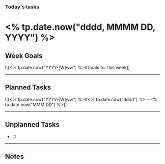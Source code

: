 
### Today's tasks

# <% tp.date.now("dddd, MMMM DD, YYYY") %>

## Week Goals
![[<% tp.date.now("YYYY-[W]ww") %>#Goals for this week]]

---

## Planned Tasks
![[<% tp.date.now("YYYY-[W]ww") %>#<% tp.date.now("dddd") %> - <% tp.date.now("MMM DD") %>]]

---

## Unplanned Tasks
<!-- Track what comes up that wasn't planned -->
- [ ] 

---

## Notes
<!-- Daily reflections, observations, blockers -->



